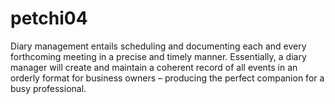 # petchi04
Diary management entails scheduling and documenting each and every forthcoming meeting in a precise and timely manner. Essentially, a diary manager will create and maintain a coherent record of all events in an orderly format for business owners – producing the perfect companion for a busy professional.
